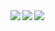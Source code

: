 <a href="https://github.com/anuraghazra/github-readme-stats">
  <img align="left" src="https://github-readme-stats.vercel.app/api?username=kanakanho&count_private=true&show_icons=true" />
</a>
<a href="https://github.com/anuraghazra/github-readme-stats">
  <img align="left" src="https://github-readme-stats.vercel.app/api/top-langs/?username=kanakanho&layout=compact&hide=" />
</a>

<a href="https://github.com/ryo-ma/github-profile-trophy">
  <img src="https://github-profile-trophy.vercel.app/?username=kanakanho">
</a>
